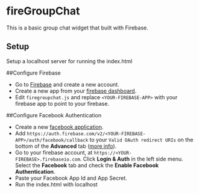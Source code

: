 # fireGroupChat
This is a basic group chat widget that built with Firebase.

## Setup
Setup a localhost server for running the index.html

##Configure Firebase
* Go to [Firebase](www.firebase.com) and create a new account.
* Create a new app from your [firebase dashboard](https://www.firebase.com/account/).
* Edit `firegroupchat.js` and replace `<YOUR-FIREBASE-APP>` with your firebase app to point to your firebase.
 
##Configure Facebook Authentication
* Create a new [facebook application](https://developers.facebook.com/apps).
* Add `https://auth.firebase.com/v2/<YOUR-FIREBASE-APP>/auth/facebook/callback` to your `Valid OAuth redirect URIs` on the bottom of the **Advanced** tab ([more info](https://www.firebase.com/docs/web/guide/login/facebook.html)).
* Go to your firebase account, at `https://<YOUR-FIREBASE>.firebaseio.com`. Click **Login & Auth** in the left side menu. Select the **Facebook** tab and check the **Enable Facebook Authentication**.
* Paste your Facebook App Id and App Secret.
* Run the index.html with localhost



